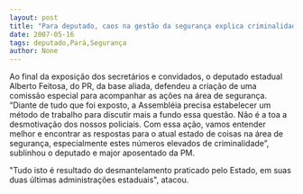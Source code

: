 ```yaml
---
layout: post
title: "Para deputado, caos na gestão da segurança explica criminalidade em alta"
date: 2007-05-16
tags: deputado,Pará,Segurança
author: None
---
```

Ao final da exposi&ccedil;&atilde;o dos secret&aacute;rios e convidados, o deputado estadual Alberto Feitosa, do PR, da base aliada, defendeu a cria&ccedil;&atilde;o de uma comiss&atilde;o especial para acompanhar as a&ccedil;&otilde;es na &aacute;rea de seguran&ccedil;a.
&ldquo;Diante de tudo que foi exposto, a Assembl&eacute;ia precisa estabelecer um m&eacute;todo de trabalho para discutir mais a fundo essa quest&atilde;o. N&atilde;o &eacute; a toa a desmotiva&ccedil;&atilde;o dos nossos policiais. Com essa a&ccedil;&atilde;o, vamos entender melhor e encontrar as respostas para o atual estado de coisas na &aacute;rea de seguran&ccedil;a, especialmente estes n&uacute;meros elevados de criminalidade&rdquo;, sublinhou o deputado e major aposentado da PM.

&quot;Tudo isto &eacute; resultado do desmantelamento praticado pelo Estado, em suas duas &uacute;ltimas administra&ccedil;&otilde;es estaduais&quot;, atacou. 